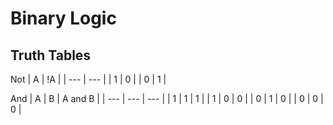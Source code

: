 # Binary Logic

## Truth Tables

Not
| A | !A |
| --- | --- |
| 1 | 0 |
| 0 | 1 |

And 
| A | B | A and B |
| --- | --- | --- |
| 1 | 1 | 1 |
| 1 | 0 | 0 |
| 0 | 1 | 0 |
| 0 | 0 | 0 |
